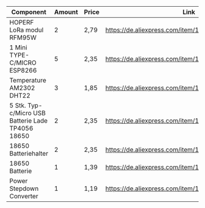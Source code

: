 | Component                                         | Amount | Price | Link                                                  |
|---------------------------------------------------|--------|-------|-------------------------------------------------------|
| HOPERF LoRa modul RFM95W                          | 2      | 2,79  | https://de.aliexpress.com/item/1005003445960727.html  |
| 1 Mini TYPE-C/MICRO ESP8266                       | 5      | 2,35  | https://de.aliexpress.com/item/1005006975297862.html  |
| Temperature AM2302 DHT22                          | 3      | 1,85  | https://de.aliexpress.com/item/1005005544872812.html  | 
| 5 Stk. Typ-c/Micro USB Batterie Lade TP4056 18650 | 2      | 2,35  | https://de.aliexpress.com/item/1005006975297862.html  |
| 18650 Batteriehalter                              | 2      | 2,35  | https://de.aliexpress.com/item/1005002749793325.html |
| 18650 Batterie                                    | 1      | 1,39  | https://de.aliexpress.com/item/1005007229084181.html |
| Power Stepdown Converter                          | 1      | 1,19  | https://de.aliexpress.com/item/1005006005888518.html|

